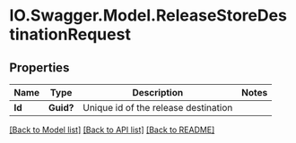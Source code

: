 # IO.Swagger.Model.ReleaseStoreDestinationRequest
## Properties

Name | Type | Description | Notes
------------ | ------------- | ------------- | -------------
**Id** | **Guid?** | Unique id of the release destination | 

[[Back to Model list]](../README.md#documentation-for-models) [[Back to API list]](../README.md#documentation-for-api-endpoints) [[Back to README]](../README.md)

